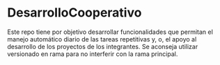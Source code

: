 # DesarrolloCooperativo
Este repo tiene por objetivo desarrollar funcionalidades que permitan el manejo automático diario de las tareas repetitivas y, o, el apoyo al desarrollo de los proyectos de los integrantes. Se aconseja utilizar versionado en rama para no interferir con la rama principal.
